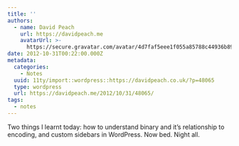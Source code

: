 ```yaml
---
title: ''
authors:
  - name: David Peach
    url: https://davidpeach.me
    avatarUrl: >-
      https://secure.gravatar.com/avatar/4d7faf5eee1f055a85788c44936b8995eaab6dfb004e7854ec747ccb272e91ee?s=96&d=mm&r=g
date: 2012-10-31T00:22:00.000Z
metadata:
  categories:
    - Notes
  uuid: 11ty/import::wordpress::https://davidpeach.co.uk/?p=48065
  type: wordpress
  url: https://davidpeach.me/2012/10/31/48065/
tags:
  - notes
---
```

Two things I learnt today: how to understand binary and it’s relationship to encoding, and custom sidebars in WordPress. Now bed. Night all.